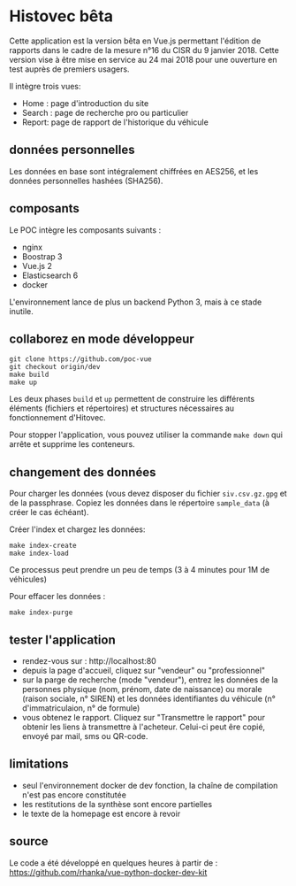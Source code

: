 # Histovec bêta

Cette application est la version bêta en Vue.js permettant l'édition de rapports dans le cadre de la mesure n°16 du CISR du 9 janvier 2018. Cette version vise à être mise en service au 24 mai 2018 pour une ouverture en test auprès de premiers usagers.

Il intègre trois vues:
- Home : page d'introduction du site
- Search : page de recherche pro ou particulier
- Report: page de rapport de l'historique du véhicule

## données personnelles
Les données en base sont intégralement chiffrées en AES256, et les données personnelles hashées (SHA256).

## composants
Le POC intègre les composants suivants :
- nginx
- Boostrap 3
- Vue.js 2
- Elasticsearch 6
- docker

L'environnement lance de plus un backend Python 3, mais à ce stade inutile.

## collaborez en mode développeur
```
git clone https://github.com/poc-vue
git checkout origin/dev
make build
make up
```
Les deux phases `build` et `up` permettent de construire les différents éléments (fichiers et répertoires) et structures nécessaires au fonctionnement d'Hitovec.

Pour stopper l'application, vous pouvez utiliser la commande `make down` qui arrête et supprime les conteneurs.

## changement des données

Pour charger les données (vous devez disposer du fichier `siv.csv.gz.gpg` et de la passphrase.
Copiez les données dans le répertoire `sample_data` (à créer le cas échéant).

Créer l'index et chargez les données:

```
make index-create
make index-load
```
Ce processus peut prendre un peu de temps (3 à 4 minutes pour 1M de véhicules)

Pour effacer les données :
```
make index-purge
```

## tester l'application

- rendez-vous sur : http://localhost:80
- depuis la page d'accueil,  cliquez sur "vendeur" ou "professionnel"
- sur la parge de recherche (mode "vendeur"), entrez les données de la personnes physique (nom, prénom, date de naissance) ou morale (raison sociale, n° SIREN) et les données identifiantes du véhicule (n° d'immatriculaion, n° de formule)
- vous obtenez le rapport. Cliquez sur "Transmettre le rapport" pour obtenir les liens à transmettre à l'acheteur. Celui-ci peut êre copié, envoyé par mail, sms ou QR-code.


## limitations
- seul l'environnement docker de dev fonction, la chaîne de compilation n'est pas encore constitutée
- les restitutions de la synthèse sont encore partielles
- le texte de la homepage est encore à revoir

## source
Le code a été développé en quelques heures à partir de :
https://github.com/rhanka/vue-python-docker-dev-kit

